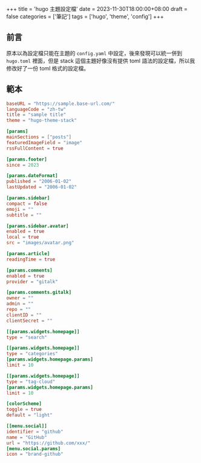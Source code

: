 +++
title = 'hugo 主題設定檔'
date = 2023-11-30T18:00:00+08:00
draft = false
categories = ['筆記']
tags = ['hugo', 'theme', 'config']
+++

## 前言

原本以為設定檔只能在主題的 `config.yaml` 中設定，後來發現可以統一併到 `hugo.toml` 裡面，但是 stack 這個主題好像沒有提供 toml 語法的設定檔，所以我修改好了一份 toml 格式的設定檔。

## 範本

```toml
baseURL = "https://sample.base-url.com/"
languageCode = "zh-tw"
title = "sample title"
theme = "hugo-theme-stack"

[params]
mainSections = ["posts"]
featuredImageField = "image"
rssFullContent = true

[params.footer]
since = 2023

[params.dateFormat]
published = "2006-01-02"
lastUpdated = "2006-01-02"

[params.sidebar]
compact = false
emoji = ""
subtitle = ""

[params.sidebar.avatar]
enabled = true
local = true
src = "images/avatar.png"

[params.article]
readingTime = true

[params.comments]
enabled = true
provider = "gitalk"

[params.comments.gitalk]
owner = ""
admin = ""
repo = ""
clientID = ""
clientSecret = ""

[[params.widgets.homepage]]
type = "search"

[[params.widgets.homepage]]
type = "categories"
[params.widgets.homepage.params]
limit = 10

[[params.widgets.homepage]]
type = "tag-cloud"
[params.widgets.homepage.params]
limit = 10

[colorScheme]
toggle = true
default = "light"

[[menu.social]]
identifier = "github"
name = "GitHub"
url = "https://github.com/xxx/"
[menu.social.params]
icon = "brand-github"
```
